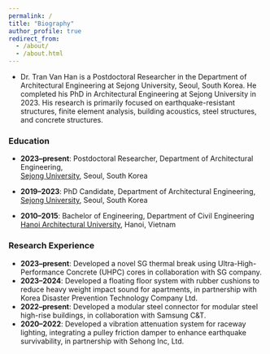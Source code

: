 ```yaml
---
permalink: /
title: "Biography"
author_profile: true
redirect_from: 
  - /about/
  - /about.html
---
```


- Dr. Tran Van Han is a Postdoctoral Researcher in the Department of Architectural Engineering at Sejong University, Seoul, South Korea. He completed his PhD in Architectural Engineering at Sejong University in 2023. His research is primarily focused on earthquake-resistant structures, finite element analysis, building acoustics, steel structures, and concrete structures.


### Education

- **2023–present**: Postdoctoral Researcher, Department of Architectural Engineering,  
  [Sejong University](https://en.sejong.ac.kr/eng/index.do), Seoul, South Korea

- **2019–2023**: PhD Candidate, Department of Architectural Engineering, 
  [Sejong University](https://en.sejong.ac.kr/eng/index.do), Seoul, South Korea

- **2010–2015**: Bachelor of Engineering, Department of Civil Engineering  
  [Hanoi Architectural University](https://hau.edu.vn/?lang=en), Hanoi, Vietnam

### Research Experience

- **2023–present**: Developed a novel SG thermal break using Ultra-High-Performance Concrete (UHPC) cores in collaboration with SG company.
- **2023–2024**: Developed a floating floor system with rubber cushions to reduce heavy weight impact sound for apartments, in partnership with Korea Disaster Prevention Technology Company Ltd.
- **2022–present**: Developed a modular steel connector for modular steel high-rise buildings, in collaboration with Samsung C&T.
- **2020–2022**: Developed a vibration attenuation system for raceway lighting, integrating a pulley friction damper to enhance earthquake survivability, in partnership with Sehong Inc, Ltd.
